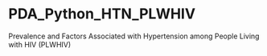 # PDA_Python_HTN_PLWHIV
Prevalence and Factors Associated with Hypertension among People Living with HIV (PLWHIV)
